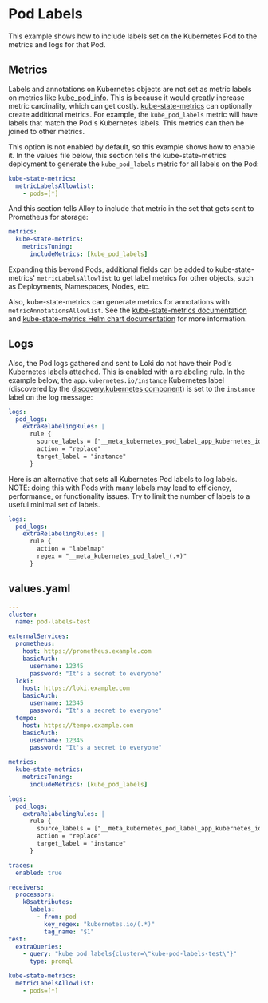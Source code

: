 # Pod Labels

This example shows how to include labels set on the Kubernetes Pod to the metrics and logs for that Pod.

## Metrics

Labels and annotations on Kubernetes objects are not set as metric labels on metrics
like [kube_pod_info](https://github.com/kubernetes/kube-state-metrics/blob/main/docs/pod-metrics.md). This is
because it would greatly increase metric cardinality, which can get
costly. [kube-state-metrics](https://github.com/kubernetes/kube-state-metrics)
can optionally create additional metrics. For example, the `kube_pod_labels` metric will have labels that match the
Pod's Kubernetes labels. This metrics can then be joined to other metrics.

This option is not enabled by default, so this example shows how to enable it. In the values file below, this section
tells the kube-state-metrics deployment to generate the `kube_pod_labels` metric for all labels on the Pod:

```yaml
kube-state-metrics:
  metricLabelsAllowlist:
    - pods=[*]
```

And this section tells Alloy to include that metric in the set that gets sent to Prometheus for storage:

```yaml
metrics:
  kube-state-metrics:
    metricsTuning:
      includeMetrics: [kube_pod_labels]
```

Expanding this beyond Pods, additional fields can be added to kube-state-metrics' `metricLabelsAllowlist` to get label
metrics for other objects, such as Deployments, Namespaces, Nodes, etc.

Also, kube-state-metrics can generate metrics for annotations with `metricAnnotationsAllowList`.
See the [kube-state-metrics documentation](https://github.com/kubernetes/kube-state-metrics) and
[kube-state-metrics Helm chart documentation](https://github.com/prometheus-community/helm-charts/tree/main/charts/kube-state-metrics)
for more information.

## Logs

Also, the Pod logs gathered and sent to Loki do not have their Pod's Kubernetes labels attached. This is enabled
with a relabeling rule. In the example below, the `app.kubernetes.io/instance` Kubernetes label (discovered by
the [discovery.kubernetes component](https://grafana.com/docs/alloy/latest/reference/components/discovery.kubernetes/#pod-role))
is set to the `instance` label on the log message:

```yaml
logs:
  pod_logs:
    extraRelabelingRules: |
      rule {
        source_labels = ["__meta_kubernetes_pod_label_app_kubernetes_io_instance"]
        action = "replace"
        target_label = "instance"
      }
```

Here is an alternative that sets all Kubernetes Pod labels to log labels. NOTE: doing this with Pods with many labels
may lead to efficiency, performance, or functionality issues. Try to limit the number of labels to a useful minimal set
of labels.

```yaml
logs:
  pod_logs:
    extraRelabelingRules: |
      rule {
        action = "labelmap"
        regex = "__meta_kubernetes_pod_label_(.+)"
      }
```

## values.yaml

<!-- values file start -->
```yaml
---
cluster:
  name: pod-labels-test

externalServices:
  prometheus:
    host: https://prometheus.example.com
    basicAuth:
      username: 12345
      password: "It's a secret to everyone"
  loki:
    host: https://loki.example.com
    basicAuth:
      username: 12345
      password: "It's a secret to everyone"
  tempo:
    host: https://tempo.example.com
    basicAuth:
      username: 12345
      password: "It's a secret to everyone"

metrics:
  kube-state-metrics:
    metricsTuning:
      includeMetrics: [kube_pod_labels]

logs:
  pod_logs:
    extraRelabelingRules: |
      rule {
        source_labels = ["__meta_kubernetes_pod_label_app_kubernetes_io_instance"]
        action = "replace"
        target_label = "instance"
      }

traces:
  enabled: true

receivers:
  processors:
    k8sattributes:
      labels:
        - from: pod
          key_regex: "kubernetes.io/(.*)"
          tag_name: "$1"
test:
  extraQueries:
    - query: "kube_pod_labels{cluster=\"kube-pod-labels-test\"}"
      type: promql

kube-state-metrics:
  metricLabelsAllowlist:
    - pods=[*]
```
<!-- values file end -->
